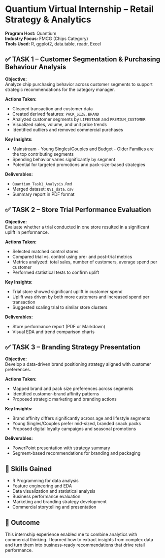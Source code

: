 # Quantium Virtual Internship – Retail Strategy & Analytics

**Program Host:** Quantium  
**Industry Focus:** FMCG (Chips Category)  
**Tools Used:** R, ggplot2, data.table, readr, Excel


## ✅ TASK 1 – Customer Segmentation & Purchasing Behaviour Analysis

**Objective:**  
Analyze chip purchasing behavior across customer segments to support strategic recommendations for the category manager.

**Actions Taken:**
- Cleaned transaction and customer data
- Created derived features: `PACK_SIZE`, `BRAND`
- Analyzed customer segments by `LIFESTAGE` and `PREMIUM_CUSTOMER`
- Visualized sales, volume, and unit price trends
- Identified outliers and removed commercial purchases

**Key Insights:**
- Mainstream - Young Singles/Couples and Budget - Older Families are the top contributing segments
- Spending behavior varies significantly by segment
- Potential for targeted promotions and pack-size-based strategies

**Deliverables:**
- `Quantium_Task1_Analysis.Rmd`
- Merged dataset: `QVI_data.csv`
- Summary report in PDF format


## ✅ TASK 2 – Store Trial Performance Evaluation

**Objective:**  
Evaluate whether a trial conducted in one store resulted in a significant uplift in performance.

**Actions Taken:**
- Selected matched control stores
- Compared trial vs. control using pre- and post-trial metrics
- Metrics analyzed: total sales, number of customers, average spend per customer
- Performed statistical tests to confirm uplift

**Key Insights:**
- Trial store showed significant uplift in customer spend
- Uplift was driven by both more customers and increased spend per transaction
- Suggested scaling trial to similar store clusters

**Deliverables:**
- Store performance report (PDF or Markdown)
- Visual EDA and trend comparison charts


## ✅ TASK 3 – Branding Strategy Presentation

**Objective:**  
Develop a data-driven brand positioning strategy aligned with customer preferences.

**Actions Taken:**
- Mapped brand and pack size preferences across segments
- Identified customer-brand affinity patterns
- Proposed strategic marketing and branding actions

**Key Insights:**
- Brand affinity differs significantly across age and lifestyle segments
- Young Singles/Couples prefer mid-sized, branded snack packs
- Proposed digital loyalty campaigns and seasonal promotions

**Deliverables:**
- PowerPoint presentation with strategy summary
- Segment-based recommendations for branding and packaging


## 🧠 Skills Gained

- R Programming for data analysis
- Feature engineering and EDA
- Data visualization and statistical analysis
- Business performance evaluation
- Marketing and branding strategy development
- Commercial storytelling and presentation


## 📌 Outcome

This internship experience enabled me to combine analytics with commercial thinking. I learned how to extract insights from complex data and turn them into business-ready recommendations that drive retail performance.

